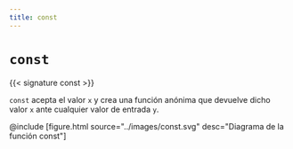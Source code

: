 ```yaml
---
title: const
---
```


# `const`

{{< signature const >}}

`const` acepta el valor `x` y crea una función anónima que devuelve dicho valor `x` ante cualquier valor de entrada `y`.

@include [figure.html source="../images/const.svg" desc="Diagrama de la función const"]
